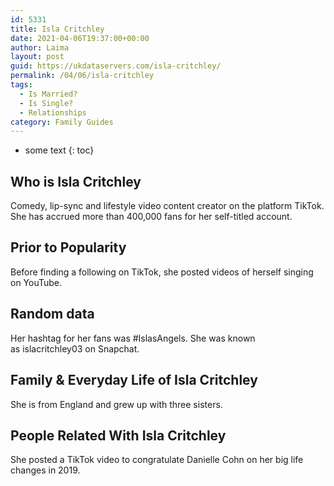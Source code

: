 ```yaml
---
id: 5331
title: Isla Critchley
date: 2021-04-06T19:37:00+00:00
author: Laima
layout: post
guid: https://ukdataservers.com/isla-critchley/
permalink: /04/06/isla-critchley
tags:
  - Is Married?
  - Is Single?
  - Relationships
category: Family Guides
---
```


* some text
{: toc}


## Who is Isla Critchley
                  
                  
                  
Comedy, lip-sync and lifestyle video content creator on the platform TikTok. She has accrued more than 400,000 fans for her self-titled account.
                  
              
            
              
            
                
                
                
## Prior to Popularity
                  
                  
                  
Before finding a following on TikTok, she posted videos of herself singing on YouTube. 
                  
              
            
              
            
                
                
                
## Random data
                  
                  
                  
Her hashtag for her fans was #IslasAngels. She was known as islacritchley03 on Snapchat.
                  
              
            
              
            
                
                
                
## Family & Everyday Life of Isla Critchley
                  
                  
                  
She is from England and grew up with three sisters.
                  
              
            
              
            
                
                
                
## People Related With Isla Critchley
                  
                  
                  
She posted a TikTok video to congratulate Danielle Cohn on her big life changes in 2019.
                  
              
            
              
            
                
              
            
              
              
            
            
              
            
          
          
          